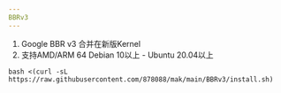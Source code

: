 ```yaml
---
BBRv3
---
```


1. Google BBR v3 合并在新版Kernel
2. 支持AMD/ARM 64 Debian 10以上 - Ubuntu 20.04以上

```
bash <(curl -sL https://raw.githubusercontent.com/878088/mak/main/BBRv3/install.sh)
```
